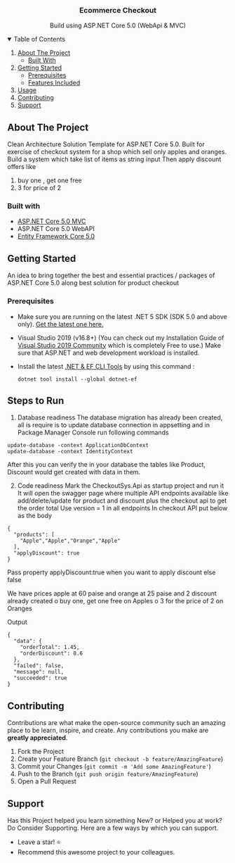﻿
<br />
<p align="center">

  <h3 align="center">Ecommerce Checkout</h3>

  <p align="center">
    Build using ASP.NET Core 5.0 (WebApi & MVC)
    <br />
  </p>
</p>

<!-- TABLE OF CONTENTS -->
<details open="open">
  <summary>Table of Contents</summary>
  <ol>
    <li>
      <a href="#about-the-project">About The Project</a>
      <ul>
        <li><a href="#built-with">Built With</a></li>
      </ul>
    </li>
    <li>
      <a href="#getting-started">Getting Started</a>
      <ul>
        <li><a href="#prerequisites">Prerequisites</a></li>
        <li><a href="#features-included">Features Included</a></li>
      </ul>
    </li>
    <li><a href="#usage">Usage</a></li>
    <li><a href="#contributing">Contributing</a></li>
    <li><a href="#support">Support</a></li>
  </ol>
</details>

## About The Project

Clean Architecture Solution Template for ASP.NET Core 5.0. Built for exercise of checkout system for a shop which sell only apples and oranges. Build a system which take list of items as string input
Then apply discount offers like 
1) buy one , get one free
2) 3 for price of 2

### Built with

-   [ASP.NET Core 5.0 MVC](https://dotnet.microsoft.com/learn/aspnet/what-is-aspnet-core)
-   ASP.NET Core 5.0 WebAPI
-   [Entity Framework Core 5.0](https://docs.microsoft.com/en-us/ef/core/)

## Getting Started

An idea to bring together the best and essential practices / packages of ASP.NET Core 5.0 along best solution for product checkout

### Prerequisites

-   Make sure you are running on the latest .NET 5 SDK (SDK 5.0 and above only). [Get the latest one here.](https://dotnet.microsoft.com/download/dotnet/5.0)

-   Visual Studio 2019 (v16.8+) (You can check out my Installation Guide of [Visual Studio 2019 Community](https://code.com/blog/install-visual-studio-2019-community/) which is completely Free to use.) Make sure that ASP.NET and web development workload is installed.

-   Install the latest [.NET & EF CLI Tools](https://docs.microsoft.com/en-us/ef/core/cli/dotnet) by using this command :

    ```.NET Core CLI
    dotnet tool install --global dotnet-ef
    ```
## Steps to Run

1) Database readiness
The database migration has already been created, all is require is to update database connection in appsetting and
in Package Manager Console run following commands

```
update-database -context ApplicationDbContext
update-database -context IdentityContext
```

After this you can verify the in your database the tables like Product, Discount would get created with data in them.

2) Code readiness
Mark the CheckoutSys.Api as startup project and run it
It will open the swagger page where multiple API endpoints available like add/delete/update for product and discount plus the checkout api to get the order total
Use version = 1 in all endpoints
In checkout API put below as the body
```
{
  "products": [
    "Apple","Apple","Orange","Apple"
  ],
  "applyDiscount": true
}
```
Pass property applyDiscount:true when you want to apply discount else false

We have prices apple at 60 paise and orange at 25 paise and 2 discount already created 
o  buy one, get one free on Apples
o 3 for the price of 2 on Oranges

Output 
```
{
  "data": {
    "orderTotal": 1.45,
    "orderDiscount": 0.6
  },
  "failed": false,
  "message": null,
  "succeeded": true
}
```

## Contributing

Contributions are what make the open-source community such an amazing place to be learn, inspire, and create. Any contributions you make are **greatly appreciated**.

1. Fork the Project
2. Create your Feature Branch (`git checkout -b feature/AmazingFeature`)
3. Commit your Changes (`git commit -m 'Add some AmazingFeature'`)
4. Push to the Branch (`git push origin feature/AmazingFeature`)
5. Open a Pull Request


## Support

Has this Project helped you learn something New? or Helped you at work? Do Consider Supporting. Here are a few ways by which you can support.

-   Leave a star! ⭐️
-   Recommend this awesome project to your colleagues.




